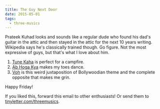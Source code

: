 ```yaml
---
title: The Guy Next Door
date: 2015-05-01
tags:
  - three-musics
---
```


Prateek Kuhad looks and sounds like a regular dude who found his dad's guitar in the attic and then stayed in the attic for the next 10 years writing. Wikipedia says he's classically trained though. Go figure. Not the most expressive of guys, but that's what I love about him.

1. <a href="https://www.youtube.com/watch?v=7spFSj9XKfA">Tune Kaha</a> is perfect for a campfire.
1. <a href="https://www.youtube.com/watch?v=vCpEaBCd9xA">Ab Hoga Kya</a> makes my toes dance.
1. <a href="https://www.youtube.com/watch?v=cAg6Hr61vi8">Voh</a> is this weird juxtaposition of Bollywoodian theme and the complete opposite that makes me grin.

Happy Friday!

If you liked this, forward this email to other enthusiasts! Or send them to <a href="http://tinyletter.com/threemusics">tinyletter.com/threemusics</a>.
